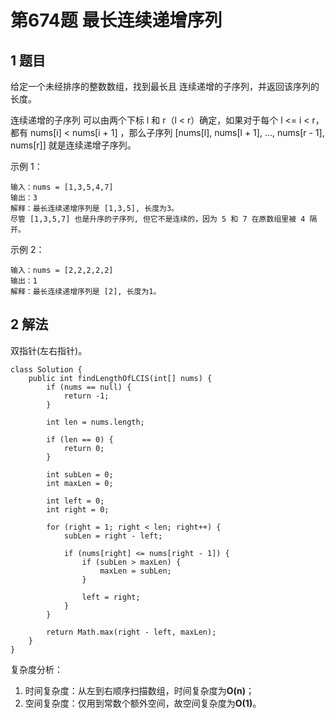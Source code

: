 # 第674题 最长连续递增序列

## 1 题目

给定一个未经排序的整数数组，找到最长且 连续递增的子序列，并返回该序列的长度。

连续递增的子序列 可以由两个下标 l 和 r（l < r）确定，如果对于每个 l <= i < r，都有 nums[i] < nums[i + 1] ，那么子序列 [nums[l], nums[l + 1], ..., nums[r - 1], nums[r]] 就是连续递增子序列。

示例 1：

```
输入：nums = [1,3,5,4,7]
输出：3
解释：最长连续递增序列是 [1,3,5], 长度为3。
尽管 [1,3,5,7] 也是升序的子序列, 但它不是连续的，因为 5 和 7 在原数组里被 4 隔开。 
```

示例 2：

```
输入：nums = [2,2,2,2,2]
输出：1
解释：最长连续递增序列是 [2], 长度为1。
```

## 2 解法

双指针(左右指针)。

```
class Solution {
    public int findLengthOfLCIS(int[] nums) {
        if (nums == null) {
            return -1;
        }

        int len = nums.length;

        if (len == 0) {
            return 0;
        }
        
        int subLen = 0;
        int maxLen = 0;

        int left = 0;
        int right = 0;

        for (right = 1; right < len; right++) {
            subLen = right - left;

            if (nums[right] <= nums[right - 1]) {
                if (subLen > maxLen) {
                    maxLen = subLen;
                }

                left = right;
            }
        }

        return Math.max(right - left, maxLen);
    }
}
```

复杂度分析：

1. 时间复杂度：从左到右顺序扫描数组，时间复杂度为**O(n)**；
2. 空间复杂度：仅用到常数个额外空间，故空间复杂度为**O(1)**。
